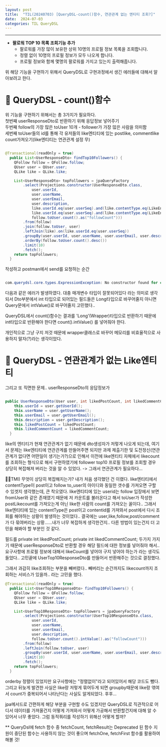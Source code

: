 ```yaml
---
layout: post
title:  "TIL(20240703) [QueryDSL-count()함수, 연관관계 없는 엔티티 조회?]"
date:  2024-07-03
categories: TIL QueryDSL
---
```


---------------------------------------------------------------------


- **팔로워 TOP 10 목록 조회기능 추가**
    - 팔로워를 가장 많이 보유한 상위 10명의 프로필 정보 목록을 조회합니다.
    - 정렬 없이 10명의 프로필 정보가 모두 나오게 합니다.
    - 프로필 정보와 함께 몇명의 팔로워를 가지고 있는지 출력해줍니다.


위 해당 기능을 구현하기 위해서 QueryDSL로 구현과정에서
생긴 에러들에 대해서 알아보려고 한다. 


# 📌 QueryDSL - count()함수

위 기능을 구현하기 위해서는 총 3가지가 필요하다.<br>
첫번째 userResponseDto로 반환하기 위해 응답정보 넣어주기<br>
두번째 follow의 가장 많은 toUser 10개 - follower가 가장 많은 사람을 의미함<br>
세번째 toUser들의 id를 통해 각 유저들의 like엔티티에 있는 postlike, commentlike count가져오기(like엔티티는 연관관계 설정 무) <br>

```java

@Transactional(readOnly = true)
  public List<UserResponseDto> findTop10Followers() {
    QFollow follow = QFollow.follow;
    QUser user = QUser.user;
    QLike like = QLike.like;

    List<UserResponseDto> topFollowers = jpaQueryFactory
        .select(Projections.constructor(UserResponseDto.class,
            user.userId,
            user.userName,
            user.userEmail,
            user.description,
            like.userId.eq(user.userSeq).and(like.contentType.eq(LikeEnum.POST)).count().as("likedPostCount"),
            like.userId.eq(user.userSeq).and(like.contentType.eq(LikeEnum.COMMENT)).count().as("likedCommentCount"),
            follow.toUser.count().as("followCount")))
        .from(follow)
        .join(follow.toUser, user)
        .leftJoin(like).on(like.userId.eq(user.userSeq))
        .groupBy(user.userId, user.userName, user.userEmail, user.description)
        .orderBy(follow.toUser.count().desc())
        .limit(10)
        .fetch();
    return topFollowers;
  }


```

작성하고 postman에서 send를 요청하는 순간


```java

com.querydsl.core.types.ExpressionException: No constructor found for class com.sparta.heartvera.domain.user.dto.UserResponseDto with parameters: [class java.lang.String, class java.lang.String, class java.lang.String, class java.lang.String, class java.lang.Long, class java.lang.Long, class java.lang.Long]	at com.querydsl.core.util.ConstructorUtils.getConstructorParameters(ConstructorUtils.java:121)

```

다음과 같은 에러가 발생하였다.
대충 매개변수 타입이 잘못되어있다 라는 의미로 생각되서
Dto부분에서 int 타입으로 되어있는 필드들은 Long타입으로 바꾸어줄지 아니면 Query문에서 intValue()로 바꾸어줄지 고민했다.. 

QueryDSL에서 count()함수는 결과를 'Long'(Wrapper)타입으로 반환하기 때문에 int타입으로 반환해야 한다면 count().intValue() 를 넣어줘야 한다. 

개인적으로 그냥 구지 저것 때문에 wrapper클래스로 바꾸어 메모리를 비효율적으로 사용하지 말자(?)라는 생각이었다.


# 📌 QueryDSL - 연관관계가 없는 Like엔티티

그리고 또 직면한 문제.. userResponseDto의 응답정보가 


```java

public UserResponseDto(User user, int likedPostCount, int likedCommentCount) {
    this.userId = user.getUserId();
    this.userName = user.getUserName();
    this.userEmail = user.getUserEmail();
    this.description = user.getDescription();
    this.likedPostCount = likedPostCount;
    this.likedCommentCount = likedCommentCount;
  }

```

like의 엔티티가 현재 연관관계가 없기 때문에 dto생성자가 저렇게 나오게 되는데, 여기서 문제는 like엔티티에 연관관계를 만들어주면 되지만 과제 제출기한 및 도전정신(연관관계가 없다면 어떤일이 생기는가?)으로 인해서 이전에 like엔티티 자체에서 likecount를 조회하는 형식으로 해서 구현하였기에 follower top10 프로필 정보를 조회할 경우 상당히 복잡해져 버리는 것을 알 수 있었다. -> 그래서 연관관계가 필요하다...

🤦‍♀️TMI) 무엇이 상당히 복잡해지는가? 내가 처음 생각했던 건 이랬다. like엔티티에서 contentType이 post이고 follow to_user의 아이디와 동일한 갯수를 가져오면 구할 수 있겟지 생각했는데, 큰 착오였다. like엔티티에 있는 userid는 follow 입장에서 보면 fromUser와 같은 존재였기 때문에 저 카운트를 불러온다고 해서 toUser가 작성한 postLikecount를 가져오는게 아닌 like한 사람의 count를 가져오는 꼴이다.. 그래서 like엔티티에 있는 contentType은 post이고 contentid를 가져와서 post에서 다시 조회를 해야하는 상황이 발생하는 것이었다.. 결국에는 user,like,follow,post/comment가 다 묶여버리는 상황......내가 너무 복잡하게 생각한건지.. 다른 방법이 있는건지 더 고민을 해봐야 할 부분인 것 같다. 

필드를   private int likedPostCount; private int likedCommentCount; 두가지 가지기 때문에 userResponseDto로 반환할 경우 해당 필드에 대한 정보를 넣어줘야 해서.. 요구사항에 프로필 정보에 대해서 likeCount를 넣어야 구지 넣어야 하는가 라는 생각도 들었다.. 고민끝에 UserTop10ResponseDto를 만들어서 반환해주는 것으로 결정했다.

그래서 과감히 like조회하는 부분을 빼버렸다.. 빼버리는 순간까지도 likecount까지 조회하는 서비스가 있을까.. 라는 고민을 했다.

```java
@Transactional(readOnly = true)
  public List<UserTop10ResponseDto> findTop10Followers() {
    QFollow follow = QFollow.follow;
    QUser user = QUser.user;
    QLike like = QLike.like;

    List<UserTop10ResponseDto> topFollowers = jpaQueryFactory
        .select(Projections.constructor(UserTop10ResponseDto.class,
            user.userId,
            user.userName,
            user.userEmail,
            user.description,
            follow.toUser.count().intValue().as("followCount")))
        .from(follow)
        .leftJoin(follow.toUser, user)
        .groupBy(user.userId, user.userName, user.userEmail, user.description)
        .limit(10)
        .fetch();
    return topFollowers;
  }

```

orderby 정렬이 있었지만 요구사항에는 "정렬없이"라고 되어있어서 해당 코드도 뺐다. 그리고 뒤늦게 발견한 사실은 like랑 저렇게 묶어두게 되면 groupby때문에 like랑 엮여서
count가 중복되어서 나타난다는 사실도 알게되었다. 후후...

jpa메서드로 간편하게 해당 부분을 구현할 수도 있겠지만 QueryDSL로 직관적으로 어디서 데이터를 가져올건지 어떻게 가져와서 어떻게 가공해서 반환할건지에 대해 알 수 있어서 너무 좋았다. 그럼 동적쿼리를 작성하기 위해선 어떻게 할까?

 ** QueryDsl에 fetch 함수 중 fetchCount, fetchResult는 Deprecated 된 함수 지원이 중단된 함수는 사용하지 않는 것이 좋으며 fetchOne, fetchFirst 함수를 활용하여 해볼 것!